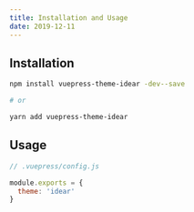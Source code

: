 ```yaml
---
title: Installation and Usage
date: 2019-12-11
---
```


## Installation

```bash
npm install vuepress-theme-idear -dev--save

# or

yarn add vuepress-theme-idear
```

## Usage

```javascript
// .vuepress/config.js

module.exports = {
  theme: 'idear'
}  
```
